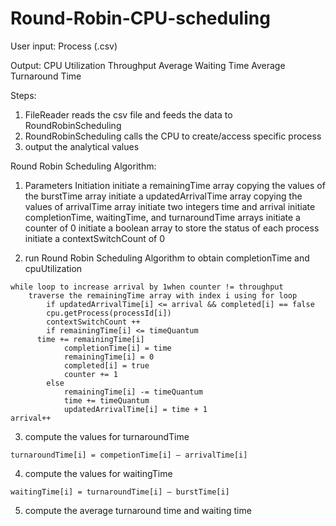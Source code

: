 # Round-Robin-CPU-scheduling
User input:
Process (.csv)

Output:
CPU Utilization
Throughput
Average Waiting Time
Average Turnaround Time

Steps:
1.	FileReader reads the csv file and feeds the data to RoundRobinScheduling
2.	RoundRobinScheduling calls the CPU to create/access specific process
3.	output the analytical values

Round Robin Scheduling Algorithm:
1.	Parameters Initiation
initiate a remainingTime array copying the values of the burstTime array
initiate a updatedArrivalTime array copying the values of arrivalTime array
initiate two integers time and arrival
initiate completionTime, waitingTime, and turnaroundTime arrays
initiate a counter of 0
initiate a boolean array to store the status of each process
initiate a contextSwitchCount of 0

2.	run Round Robin Scheduling Algorithm to obtain completionTime and cpuUtilization
```
while loop to increase arrival by 1when counter != throughput
    traverse the remainingTime array with index i using for loop
    	if updatedArrivalTime[i] <= arrival && completed[i] == false
		cpu.getProcess(processId[i])
		contextSwitchCount ++
		if remainingTime[i] <= timeQuantum
      time += remainingTime[i]
			completionTime[i] = time
			remainingTime[i] = 0
			completed[i] = true
			counter += 1
		else
			remainingTime[i] -= timeQuantum
			time += timeQuantum
			updatedArrivalTime[i] = time + 1
arrival++
```

3.	compute the values for turnaroundTime
```
turnaroundTime[i] = competionTime[i] – arrivalTime[i]
```

4.	compute the values for waitingTime
```
waitingTime[i] = turnaroundTime[i] – burstTime[i]
```

5.	compute the average turnaround time and waiting time
